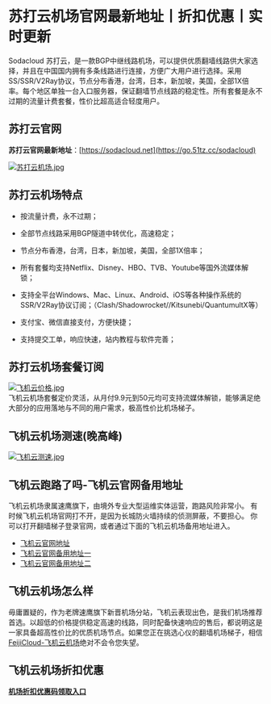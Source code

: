 # 苏打云机场官网最新地址丨折扣优惠丨实时更新
Sodacloud 苏打云，是一款BGP中继线路机场，可以提供优质翻墙线路供大家选择，并且在中国国内拥有多条线路进行连接，方便广大用户进行选择。采用SS/SSR/V2Ray协议，节点分布香港，台湾，日本，新加坡，美国，全部1X倍率。每个地区单独一台入口服务器，保证翻墙节点线路的稳定性。所有套餐是永不过期的流量计费套餐，性价比超高适合轻度用户。

## 苏打云官网
**苏打云官网最新地址**：[https://sodacloud.net](https://go.51tz.cc/sodacloud)

[![苏打云机场.jpg](https://s2.loli.net/2024/02/20/ywae2U3rYLPuOZR.jpg)](https://go.51tz.cc/sodacloud)

## 苏打云机场特点
* 按流量计费，永不过期；

* 全部节点线路采用BGP隧道中转优化，高速稳定；

* 节点分布香港，台湾，日本，新加坡，美国，全部1X倍率；

* 所有套餐均支持Netflix、Disney、HBO、TVB、Youtube等国外流媒体解锁；

* 支持全平台Windows、Mac、Linux、Android、iOS等各种操作系统的SSR/V2Ray协议订阅；（Clash/Shadowrocket//Kitsunebi/QuantumultX等）

* 支付宝、微信直接支付，方便快捷；

* 支持提交工单，响应快速，站内教程与软件完善；

## 苏打云机场套餐订阅
[![飞机云价格.jpg](https://s2.loli.net/2023/12/08/W8rY2pE9oeVcJnm.jpg)](https://go.51tz.cc/fjcloud)  
飞机云机场套餐定价灵活，从月付9.9元到50元均可支持流媒体解锁，能够满足绝大部分的应用落地与不同的用户需求，极高性价比机场梯子。

## 飞机云机场测速(晚高峰)
[![飞机云测速.jpg](https://s2.loli.net/2023/12/08/TElmno8SFXc7Lfw.jpg)](https://go.51tz.cc/fjcloud)

## 飞机云跑路了吗-飞机云官网备用地址
飞机云机场隶属速鹰旗下，由境外专业大型运维实体运营，跑路风险非常小。
有时候飞机云机场官网打不开，是因为长城防火墙持续的侦测屏蔽，不要担心。
你可以打开翻墙梯子登录官网，或者通过下面的飞机云机场备用地址进入。
* [飞机云官网地址](https://go.51tz.cc/fjcloud)
* [飞机云官网备用地址一](https://go.51tz.cc/dove)
* [飞机云官网备用地址二](https://go.51tz.cc/bitnet)

## 飞机云机场怎么样
毋庸置疑的，作为老牌速鹰旗下新晋机场分站，飞机云表现出色，是我们机场推荐首选。以超低的价格提供稳定高速的线路，同时配备快速响应的售后，都说明这是一家具备超高性价比的优质机场节点。如果您正在挑选心仪的翻墙机场梯子，相信[FeijiCloud-飞机云机场](https://go.51tz.cc/fjcloud)绝对不会令您失望。

## 飞机云机场折扣优惠
[**机场折扣优惠码领取入口**](https://ihaoke.vip/discount/)

